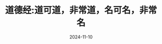 ---
layout: post
title: 道德经:道可道，非常道，名可名，非常名
date: 2024-11-10 
description: 
tags: daoism
categories: book
redirect: /assets/pdf/DaoDeJing.pdf
featured: true
---